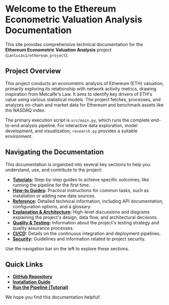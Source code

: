 # Welcome to the Ethereum Econometric Valuation Analysis Documentation

This site provides comprehensive technical documentation for the **Ethereum Econometric Valuation Analysis** project (`ianlucas1/ethereum_project`).

## Project Overview

This project conducts an econometric analysis of Ethereum (ETH) valuation, primarily exploring its relationship with network activity metrics, drawing inspiration from Metcalfe's Law. It aims to identify key drivers of ETH's value using various statistical models. The project fetches, processes, and analyzes on-chain and market data for Ethereum and benchmark assets like the NASDAQ index.

The primary execution script is `src/main.py`, which runs the complete end-to-end analysis pipeline. For interactive data exploration, model development, and visualization, `research.py` provides a suitable environment.

## Navigating the Documentation

This documentation is organized into several key sections to help you understand, use, and contribute to the project:

*   **[Tutorials](tutorials/01-first-run.md):** Step-by-step guides to achieve specific outcomes, like running the pipeline for the first time.
*   **[How-to Guides](how-to/install.md):** Practical instructions for common tasks, such as installation or adding new data sources.
*   **[Reference](reference/index.md):** Detailed technical information, including API documentation, configuration options, and a glossary.
*   **[Explanation & Architecture](architecture/system_overview.md):** High-level discussions and diagrams explaining the project's design, data flow, and architectural decisions.
*   **[Quality & Testing](quality/testing.md):** Information about the project's testing strategy and quality assurance processes.
*   **[CI/CD](ci/pipeline.md):** Details on the continuous integration and deployment pipelines.
*   **[Security](security/secret_policy.md):** Guidelines and information related to project security.

Use the navigation bar on the left to explore these sections.

## Quick Links

*   **[GitHub Repository](https://github.com/ianlucas1/ethereum_project)**
*   **[Installation Guide](how-to/install.md)**
*   **[Run the Pipeline (Tutorial)](tutorials/01-first-run.md)**

We hope you find this documentation helpful! 